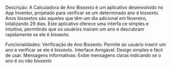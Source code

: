 Descrição:
A Calculadora de Ano Bissexto é um aplicativo desenvolvido no App Inventor, projetado para verificar se um determinado
 ano é bissexto. Anos bissextos são aqueles que têm um dia adicional em fevereiro, totalizando 29 dias. Este aplicativo oferece uma interfa
ce simples e intuitiva, permitindo que os usuários insiram um ano e descubram rapidamente se ele é bissexto.

Funcionalidades:
Verificação de Ano Bissexto: Permite ao usuário inserir um ano e verificar se ele é bissexto.
Interface Amigável: Design simples e fácil de usar.
Mensagens Informativas: Exibe mensagens claras indicando se o ano é ou não bissexto

